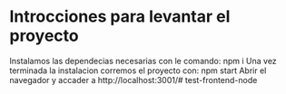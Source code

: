 # Introcciones para levantar el proyecto

Instalamos las dependecias necesarias con le comando: npm i
Una vez terminada la instalacion corremos el proyecto con: npm start
Abrir el navegador y accader a http://localhost:3001/# test-frontend-node
